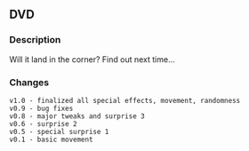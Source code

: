 ## DVD

### Description

Will it land in the corner? Find out next time...

### Changes
```
v1.0 - finalized all special effects, movement, randomness
v0.9 - bug fixes
v0.8 - major tweaks and surprise 3
v0.6 - surprise 2
v0.5 - special surprise 1
v0.1 - basic movement
